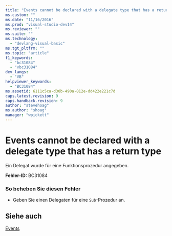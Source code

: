 ```yaml
---
title: "Events cannot be declared with a delegate type that has a return type | Microsoft Docs"
ms.custom: ""
ms.date: "11/16/2016"
ms.prod: "visual-studio-dev14"
ms.reviewer: ""
ms.suite: ""
ms.technology: 
  - "devlang-visual-basic"
ms.tgt_pltfrm: ""
ms.topic: "article"
f1_keywords: 
  - "bc31084"
  - "vbc31084"
dev_langs: 
  - "VB"
helpviewer_keywords: 
  - "BC31084"
ms.assetid: 6111c5ca-d30b-490a-812e-dd422e221c7d
caps.latest.revision: 9
caps.handback.revision: 9
author: "stevehoag"
ms.author: "shoag"
manager: "wpickett"
---
```

# Events cannot be declared with a delegate type that has a return type
Ein Delegat wurde für eine Funktionsprozedur angegeben.  
  
 **Fehler\-ID:** BC31084  
  
### So beheben Sie diesen Fehler  
  
-   Geben Sie einen Delegaten für eine `Sub`\-Prozedur an.  
  
## Siehe auch  
 [Events](../../../visual-basic/programming-guide/language-features/events/events.md)